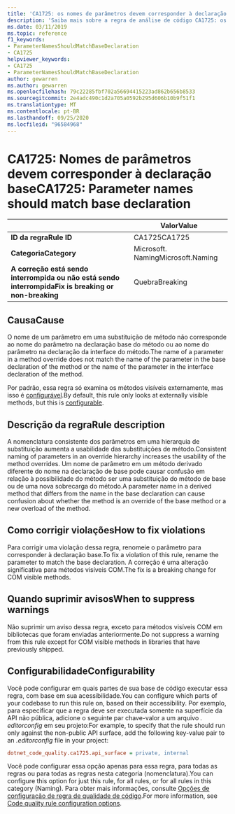 ```yaml
---
title: 'CA1725: os nomes de parâmetros devem corresponder à declaração base (análise de código)'
description: 'Saiba mais sobre a regra de análise de código CA1725: os nomes de parâmetros devem corresponder à declaração base'
ms.date: 03/11/2019
ms.topic: reference
f1_keywords:
- ParameterNamesShouldMatchBaseDeclaration
- CA1725
helpviewer_keywords:
- CA1725
- ParameterNamesShouldMatchBaseDeclaration
author: gewarren
ms.author: gewarren
ms.openlocfilehash: 79c22285fbf702a56694415223ad862b656b8533
ms.sourcegitcommit: 2e4adc490c1d2a705a0592b295d606b10b9f51f1
ms.translationtype: MT
ms.contentlocale: pt-BR
ms.lasthandoff: 09/25/2020
ms.locfileid: "96584968"
---
```

# <a name="ca1725-parameter-names-should-match-base-declaration"></a><span data-ttu-id="a10ec-103">CA1725: Nomes de parâmetros devem corresponder à declaração base</span><span class="sxs-lookup"><span data-stu-id="a10ec-103">CA1725: Parameter names should match base declaration</span></span>

| | <span data-ttu-id="a10ec-104">Valor</span><span class="sxs-lookup"><span data-stu-id="a10ec-104">Value</span></span> |
|-|-|
| <span data-ttu-id="a10ec-105">**ID da regra**</span><span class="sxs-lookup"><span data-stu-id="a10ec-105">**Rule ID**</span></span> |<span data-ttu-id="a10ec-106">CA1725</span><span class="sxs-lookup"><span data-stu-id="a10ec-106">CA1725</span></span>|
| <span data-ttu-id="a10ec-107">**Categoria**</span><span class="sxs-lookup"><span data-stu-id="a10ec-107">**Category**</span></span> |<span data-ttu-id="a10ec-108">Microsoft. Naming</span><span class="sxs-lookup"><span data-stu-id="a10ec-108">Microsoft.Naming</span></span>|
| <span data-ttu-id="a10ec-109">**A correção está sendo interrompida ou não está sendo interrompida**</span><span class="sxs-lookup"><span data-stu-id="a10ec-109">**Fix is breaking or non-breaking**</span></span> |<span data-ttu-id="a10ec-110">Quebra</span><span class="sxs-lookup"><span data-stu-id="a10ec-110">Breaking</span></span>|

## <a name="cause"></a><span data-ttu-id="a10ec-111">Causa</span><span class="sxs-lookup"><span data-stu-id="a10ec-111">Cause</span></span>

<span data-ttu-id="a10ec-112">O nome de um parâmetro em uma substituição de método não corresponde ao nome do parâmetro na declaração base do método ou ao nome do parâmetro na declaração da interface do método.</span><span class="sxs-lookup"><span data-stu-id="a10ec-112">The name of a parameter in a method override does not match the name of the parameter in the base declaration of the method or the name of the parameter in the interface declaration of the method.</span></span>

<span data-ttu-id="a10ec-113">Por padrão, essa regra só examina os métodos visíveis externamente, mas isso é [configurável](#configurability).</span><span class="sxs-lookup"><span data-stu-id="a10ec-113">By default, this rule only looks at externally visible methods, but this is [configurable](#configurability).</span></span>

## <a name="rule-description"></a><span data-ttu-id="a10ec-114">Descrição da regra</span><span class="sxs-lookup"><span data-stu-id="a10ec-114">Rule description</span></span>

<span data-ttu-id="a10ec-115">A nomenclatura consistente dos parâmetros em uma hierarquia de substituição aumenta a usabilidade das substituições de método.</span><span class="sxs-lookup"><span data-stu-id="a10ec-115">Consistent naming of parameters in an override hierarchy increases the usability of the method overrides.</span></span> <span data-ttu-id="a10ec-116">Um nome de parâmetro em um método derivado diferente do nome na declaração de base pode causar confusão em relação à possibilidade do método ser uma substituição do método de base ou de uma nova sobrecarga do método.</span><span class="sxs-lookup"><span data-stu-id="a10ec-116">A parameter name in a derived method that differs from the name in the base declaration can cause confusion about whether the method is an override of the base method or a new overload of the method.</span></span>

## <a name="how-to-fix-violations"></a><span data-ttu-id="a10ec-117">Como corrigir violações</span><span class="sxs-lookup"><span data-stu-id="a10ec-117">How to fix violations</span></span>

<span data-ttu-id="a10ec-118">Para corrigir uma violação dessa regra, renomeie o parâmetro para corresponder à declaração base.</span><span class="sxs-lookup"><span data-stu-id="a10ec-118">To fix a violation of this rule, rename the parameter to match the base declaration.</span></span> <span data-ttu-id="a10ec-119">A correção é uma alteração significativa para métodos visíveis COM.</span><span class="sxs-lookup"><span data-stu-id="a10ec-119">The fix is a breaking change for COM visible methods.</span></span>

## <a name="when-to-suppress-warnings"></a><span data-ttu-id="a10ec-120">Quando suprimir avisos</span><span class="sxs-lookup"><span data-stu-id="a10ec-120">When to suppress warnings</span></span>

<span data-ttu-id="a10ec-121">Não suprimir um aviso dessa regra, exceto para métodos visíveis COM em bibliotecas que foram enviadas anteriormente.</span><span class="sxs-lookup"><span data-stu-id="a10ec-121">Do not suppress a warning from this rule except for COM visible methods in libraries that have previously shipped.</span></span>

## <a name="configurability"></a><span data-ttu-id="a10ec-122">Configurabilidade</span><span class="sxs-lookup"><span data-stu-id="a10ec-122">Configurability</span></span>

<span data-ttu-id="a10ec-123">Você pode configurar em quais partes de sua base de código executar essa regra, com base em sua acessibilidade.</span><span class="sxs-lookup"><span data-stu-id="a10ec-123">You can configure which parts of your codebase to run this rule on, based on their accessibility.</span></span> <span data-ttu-id="a10ec-124">Por exemplo, para especificar que a regra deve ser executada somente na superfície da API não pública, adicione o seguinte par chave-valor a um arquivo *. editorconfig* em seu projeto:</span><span class="sxs-lookup"><span data-stu-id="a10ec-124">For example, to specify that the rule should run only against the non-public API surface, add the following key-value pair to an *.editorconfig* file in your project:</span></span>

```ini
dotnet_code_quality.ca1725.api_surface = private, internal
```

<span data-ttu-id="a10ec-125">Você pode configurar essa opção apenas para essa regra, para todas as regras ou para todas as regras nesta categoria (nomenclatura).</span><span class="sxs-lookup"><span data-stu-id="a10ec-125">You can configure this option for just this rule, for all rules, or for all rules in this category (Naming).</span></span> <span data-ttu-id="a10ec-126">Para obter mais informações, consulte [Opções de configuração de regra de qualidade de código](../code-quality-rule-options.md).</span><span class="sxs-lookup"><span data-stu-id="a10ec-126">For more information, see [Code quality rule configuration options](../code-quality-rule-options.md).</span></span>
